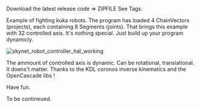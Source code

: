 Download the latest release code => ZIPFILE
See Tags.

Example of fighting kuka robots. The program has loaded 4 ChainVectors (projects), each containing 8 Segments (joints). 
That brings this example with 32 controlled axis. It's nothing special. Just build up your program dynamicly.

![skynet_robot_controller_hal_working](https://user-images.githubusercontent.com/44880102/99879078-175f8b80-2bd8-11eb-95e5-55183e9170d0.png)

The ammount of controlled axis is dynamic. Can be rotational, translational.
It doens't matter. Thanks to the KDL coronos inverse kinematics and the OpenCascade libs !

Have fun.

To be contineued.

